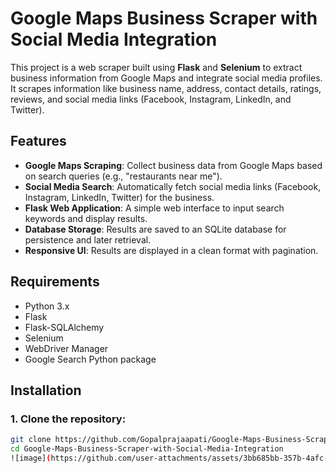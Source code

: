# Google Maps Business Scraper with Social Media Integration

This project is a web scraper built using **Flask** and **Selenium** to extract business information from Google Maps and integrate social media profiles. It scrapes information like business name, address, contact details, ratings, reviews, and social media links (Facebook, Instagram, LinkedIn, and Twitter).

## Features

- **Google Maps Scraping**: Collect business data from Google Maps based on search queries (e.g., "restaurants near me").
- **Social Media Search**: Automatically fetch social media links (Facebook, Instagram, LinkedIn, Twitter) for the business.
- **Flask Web Application**: A simple web interface to input search keywords and display results.
- **Database Storage**: Results are saved to an SQLite database for persistence and later retrieval.
- **Responsive UI**: Results are displayed in a clean format with pagination.

## Requirements

- Python 3.x
- Flask
- Flask-SQLAlchemy
- Selenium
- WebDriver Manager
- Google Search Python package

## Installation

### 1. Clone the repository:

```bash
git clone https://github.com/Gopalprajaapati/Google-Maps-Business-Scraper-with-Social-Media-Integration.git
cd Google-Maps-Business-Scraper-with-Social-Media-Integration
![image](https://github.com/user-attachments/assets/3bb685bb-357b-4afc-abef-46bc44127101)![image](https://github.com/user-attachments/assets/f0739243-ca6b-45e4-984c-98fd7c9e83f2)![image](https://github.com/user-attachments/assets/4e54a13b-f070-4ef4-9fe5-ba41b50b53ea)






